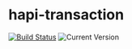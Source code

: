 # hapi-transaction

[![Build Status](https://travis-ci.org/igorgolovanov/hapi-transaction.svg?branch=master&style=flat)](https://travis-ci.org/igorgolovanov/hapi-transaction)
![Current Version](https://img.shields.io/npm/v/hapi-transaction.svg?style=flat)


